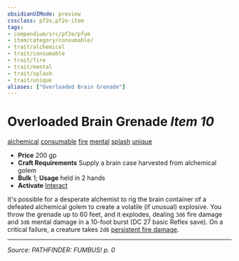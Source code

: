 ```yaml
---
obsidianUIMode: preview
cssclass: pf2e,pf2e-item
tags:
- compendium/src/pf2e/pfum
- item/category/consumable/
- trait/alchemical
- trait/consumable
- trait/fire
- trait/mental
- trait/splash
- trait/unique
aliases: ["Overloaded Brain Grenade"]
---
```

# Overloaded Brain Grenade *Item 10*  
[alchemical](alchemical.md "Alchemical Item Trait")  [consumable](consumable.md "Consumable Item Trait")  [fire](fire.md "Fire Energy & Element Trait")  [mental](mental.md "Mental Effect Trait")  [splash](splash.md "Splash Weapon Trait")  [unique](unique.md "Unique Rarity Trait")  

- **Price** 200 gp
- **Craft Requirements** Supply a brain case harvested from alchemical golem
- **Bulk** 1; **Usage** held in 2 hands
- **Activate** [Interact](interact.md)

It's possible for a desperate alchemist to rig the brain container of a defeated alchemical golem to create a volatile (if unusual) explosive. You throw the grenade up to 60 feet, and it explodes, dealing `3d6` fire damage and `3d6` mental damage in a 10-foot burst (DC 27 basic Reflex save). On a critical failure, a creature takes `2d6` [persistent fire damage](conditions.md#Persistent%20Damage).


---
*Source: PATHFINDER: FUMBUS! p. 0*